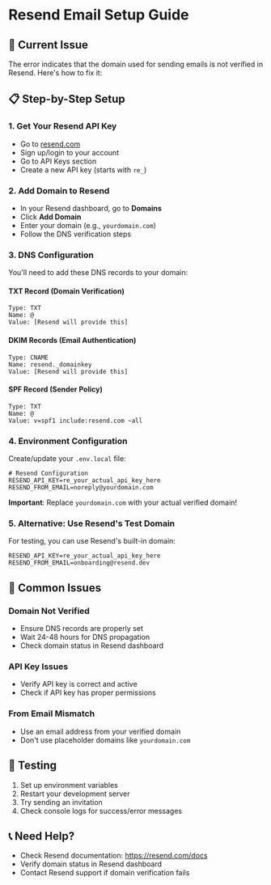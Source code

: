 # Resend Email Setup Guide

## 🔧 **Current Issue**
The error indicates that the domain used for sending emails is not verified in Resend. Here's how to fix it:

## 📋 **Step-by-Step Setup**

### 1. **Get Your Resend API Key**
- Go to [resend.com](https://resend.com)
- Sign up/login to your account
- Go to API Keys section
- Create a new API key (starts with `re_`)

### 2. **Add Domain to Resend**
- In your Resend dashboard, go to **Domains**
- Click **Add Domain**
- Enter your domain (e.g., `yourdomain.com`)
- Follow the DNS verification steps

### 3. **DNS Configuration**
You'll need to add these DNS records to your domain:

#### **TXT Record (Domain Verification)**
```
Type: TXT
Name: @
Value: [Resend will provide this]
```

#### **DKIM Records (Email Authentication)**
```
Type: CNAME
Name: resend._domainkey
Value: [Resend will provide this]
```

#### **SPF Record (Sender Policy)**
```
Type: TXT
Name: @
Value: v=spf1 include:resend.com ~all
```

### 4. **Environment Configuration**
Create/update your `.env.local` file:

```env
# Resend Configuration
RESEND_API_KEY=re_your_actual_api_key_here
RESEND_FROM_EMAIL=noreply@yourdomain.com
```

**Important**: Replace `yourdomain.com` with your actual verified domain!

### 5. **Alternative: Use Resend's Test Domain**
For testing, you can use Resend's built-in domain:

```env
RESEND_API_KEY=re_your_actual_api_key_here
RESEND_FROM_EMAIL=onboarding@resend.dev
```

## 🚨 **Common Issues**

### **Domain Not Verified**
- Ensure DNS records are properly set
- Wait 24-48 hours for DNS propagation
- Check domain status in Resend dashboard

### **API Key Issues**
- Verify API key is correct and active
- Check if API key has proper permissions

### **From Email Mismatch**
- Use an email address from your verified domain
- Don't use placeholder domains like `yourdomain.com`

## 🧪 **Testing**

1. Set up environment variables
2. Restart your development server
3. Try sending an invitation
4. Check console logs for success/error messages

## 📞 **Need Help?**

- Check Resend documentation: https://resend.com/docs
- Verify domain status in Resend dashboard
- Contact Resend support if domain verification fails
